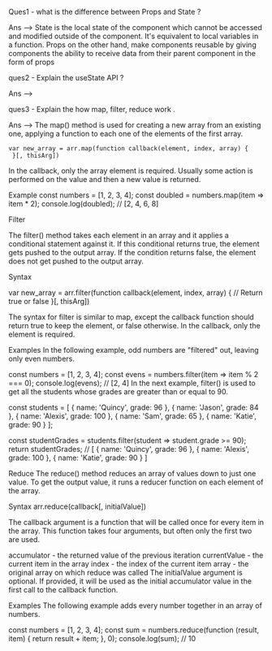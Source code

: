 Ques1 - what is the difference between Props and State ?

Ans --> State is the local state of the component which cannot be accessed and modified outside of the component. It's equivalent to local variables in a function. 
Props on the other hand, make components reusable by giving components the ability to receive data from their parent component in the form of props

ques2 - Explain the useState API ?

Ans -->


ques3 - Explain the how map, filter, reduce work .

 Ans -->  The map() method is used for creating a new array from an existing one, applying a function to each one of the elements of the first array.

    var new_array = arr.map(function callback(element, index, array) {
     }[, thisArg])

In the callback, only the array element is required. Usually some action is performed on the value and then a new value is returned.

Example
const numbers = [1, 2, 3, 4];
const doubled = numbers.map(item => item * 2);
console.log(doubled); // [2, 4, 6, 8]


Filter

The filter() method takes each element in an array and it applies a conditional statement against it. If this conditional returns true, the element gets pushed to the output array. If the condition returns false, the element does not get pushed to the output array.

Syntax

var new_array = arr.filter(function callback(element, index, array) {
    // Return true or false
}[, thisArg])

The syntax for filter is similar to map, except the callback function should return true to keep the element, or false otherwise. In the callback, only the element is required.

Examples
In the following example, odd numbers are "filtered" out, leaving only even numbers.

const numbers = [1, 2, 3, 4];
const evens = numbers.filter(item => item % 2 === 0);
console.log(evens); // [2, 4]
In the next example, filter() is used to get all the students whose grades are greater than or equal to 90.

const students = [
  { name: 'Quincy', grade: 96 },
  { name: 'Jason', grade: 84 },
  { name: 'Alexis', grade: 100 },
  { name: 'Sam', grade: 65 },
  { name: 'Katie', grade: 90 }
];

const studentGrades = students.filter(student => student.grade >= 90);
return studentGrades; // [ { name: 'Quincy', grade: 96 }, { name: 'Alexis', grade: 100 }, { name: 'Katie', grade: 90 } ]


Reduce
The reduce() method reduces an array of values down to just one value. To get the output value, it runs a reducer function on each element of the array.

Syntax
arr.reduce(callback[, initialValue])

The callback argument is a function that will be called once for every item in the array. This function takes four arguments, but often only the first two are used.

accumulator - the returned value of the previous iteration
currentValue - the current item in the array
index - the index of the current item
array - the original array on which reduce was called
The initialValue argument is optional. If provided, it will be used as the initial accumulator value in the first call to the callback function.


Examples
The following example adds every number together in an array of numbers.

const numbers = [1, 2, 3, 4];
const sum = numbers.reduce(function (result, item) {
  return result + item;
}, 0);
console.log(sum); // 10